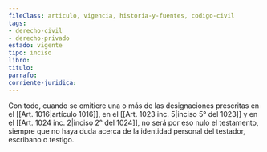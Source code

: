 ```yaml
---
fileClass: articulo, vigencia, historia-y-fuentes, codigo-civil
tags:
- derecho-civil
- derecho-privado
estado: vigente
tipo: inciso
libro:
titulo:
parrafo:
corriente-juridica:
---
```

Con todo, cuando se omitiere una o más de las designaciones prescritas en el [[Art. 1016|artículo 1016]], en el [[Art. 1023 inc. 5|inciso 5° del 1023]] y en el [[Art. 1024 inc. 2|inciso 2° del 1024]], no será por eso nulo el testamento, siempre que no haya duda acerca de la identidad personal del testador, escribano o testigo.
